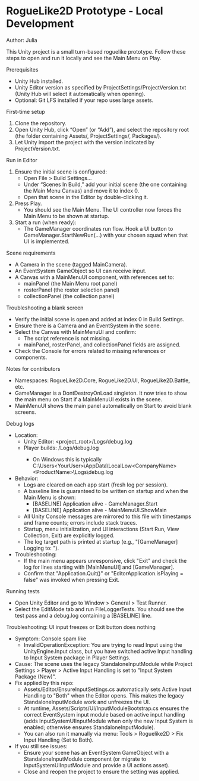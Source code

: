 # RogueLike2D Prototype - Local Development
Author: Julia

This Unity project is a small turn-based roguelike prototype. Follow these steps to open and run it locally and see the Main Menu on Play.

Prerequisites
- Unity Hub installed.
- Unity Editor version as specified by ProjectSettings/ProjectVersion.txt (Unity Hub will select it automatically when opening).
- Optional: Git LFS installed if your repo uses large assets.

First-time setup
1) Clone the repository.
2) Open Unity Hub, click “Open” (or “Add”), and select the repository root (the folder containing Assets/, ProjectSettings/, Packages/).
3) Let Unity import the project with the version indicated by ProjectVersion.txt.

Run in Editor
1) Ensure the initial scene is configured:
   - Open File > Build Settings...
   - Under “Scenes In Build,” add your initial scene (the one containing the Main Menu Canvas) and move it to index 0.
   - Open that scene in the Editor by double-clicking it.
2) Press Play.
   - You should see the Main Menu. The UI controller now forces the Main Menu to be shown at startup.
3) Start a run (when ready):
   - The GameManager coordinates run flow. Hook a UI button to GameManager.StartNewRun(...) with your chosen squad when that UI is implemented.

Scene requirements
- A Camera in the scene (tagged MainCamera).
- An EventSystem GameObject so UI can receive input.
- A Canvas with a MainMenuUI component, with references set to:
  - mainPanel (the Main Menu root panel)
  - rosterPanel (the roster selection panel)
  - collectionPanel (the collection panel)

Troubleshooting a blank screen
- Verify the initial scene is open and added at index 0 in Build Settings.
- Ensure there is a Camera and an EventSystem in the scene.
- Select the Canvas with MainMenuUI and confirm:
  - The script reference is not missing.
  - mainPanel, rosterPanel, and collectionPanel fields are assigned.
- Check the Console for errors related to missing references or components.

Notes for contributors
- Namespaces: RogueLike2D.Core, RogueLike2D.UI, RogueLike2D.Battle, etc.
- GameManager is a DontDestroyOnLoad singleton. It now tries to show the main menu on Start if a MainMenuUI exists in the scene.
- MainMenuUI shows the main panel automatically on Start to avoid blank screens.

Debug logs
- Location:
  - Unity Editor: <project_root>/Logs/debug.log
  - Player builds: <persistentDataPath>/Logs/debug.log
    - On Windows this is typically C:\Users\<YourUser>\AppData\LocalLow\<CompanyName>\<ProductName>\Logs\debug.log
- Behavior:
  - Logs are cleared on each app start (fresh log per session).
  - A baseline line is guaranteed to be written on startup and when the Main Menu is shown:
    - [BASELINE] Application alive - GameManager.Start
    - [BASELINE] Application alive - MainMenuUI.ShowMain
  - All Unity Console messages are mirrored to this file with timestamps and frame counts; errors include stack traces.
  - Startup, menu initialization, and UI interactions (Start Run, View Collection, Exit) are explicitly logged.
  - The log target path is printed at startup (e.g., "[GameManager] Logging to: <path>").
- Troubleshooting:
  - If the main menu appears unresponsive, click "Exit" and check the log for lines starting with [MainMenuUI] and [GameManager].
  - Confirm that "Application.Quit()" or "EditorApplication.isPlaying = false" was invoked when pressing Exit.

Running tests
- Open Unity Editor and go to Window > General > Test Runner.
- Select the EditMode tab and run FileLoggerTests. You should see the test pass and a debug.log containing a [BASELINE] line.

Troubleshooting: UI input freezes or Exit button does nothing
- Symptom: Console spam like
  - InvalidOperationException: You are trying to read Input using the UnityEngine.Input class, but you have switched active Input handling to Input System package in Player Settings.
- Cause: The scene uses the legacy StandaloneInputModule while Project Settings > Player > Active Input Handling is set to "Input System Package (New)".
- Fix applied by this repo:
  - Assets/Editor/EnsureInputSettings.cs automatically sets Active Input Handling to "Both" when the Editor opens. This makes the legacy StandaloneInputModule work and unfreezes the UI.
  - At runtime, Assets/Scripts/UI/InputModuleBootstrap.cs ensures the correct EventSystem input module based on active input handling (adds InputSystemUIInputModule when only the new Input System is enabled; otherwise ensures StandaloneInputModule).
  - You can also run it manually via menu: Tools > Roguelike2D > Fix Input Handling (Set to Both).
- If you still see issues:
  - Ensure your scene has an EventSystem GameObject with a StandaloneInputModule component (or migrate to InputSystemUIInputModule and provide a UI actions asset).
  - Close and reopen the project to ensure the setting was applied.
